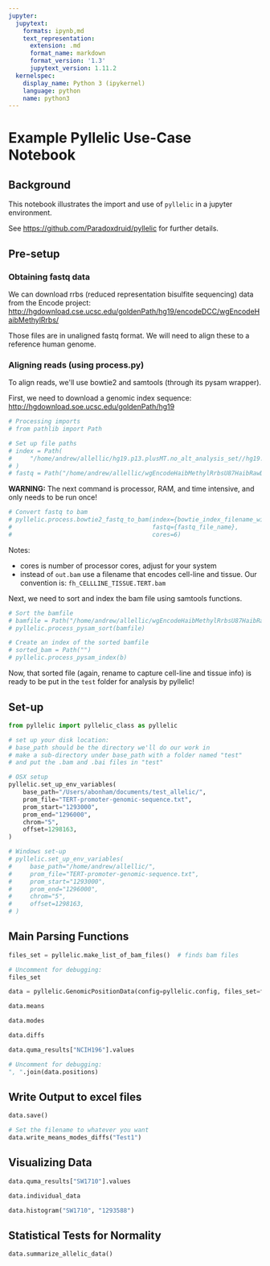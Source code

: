 ```yaml
---
jupyter:
  jupytext:
    formats: ipynb,md
    text_representation:
      extension: .md
      format_name: markdown
      format_version: '1.3'
      jupytext_version: 1.11.2
  kernelspec:
    display_name: Python 3 (ipykernel)
    language: python
    name: python3
---
```


# Example Pyllelic Use-Case Notebook

<!-- #region heading_collapsed=true -->
## Background
<!-- #endregion -->

<!-- #region hidden=true -->
This notebook illustrates the import and use of `pyllelic` in a jupyter environment.

See https://github.com/Paradoxdruid/pyllelic for further details.
<!-- #endregion -->

<!-- #region heading_collapsed=true -->
## Pre-setup
<!-- #endregion -->

<!-- #region heading_collapsed=true hidden=true -->
### Obtaining fastq data
<!-- #endregion -->

<!-- #region hidden=true -->
We can download rrbs (reduced representation bisulfite sequencing) data from the Encode project:
http://hgdownload.cse.ucsc.edu/goldenPath/hg19/encodeDCC/wgEncodeHaibMethylRrbs/
<!-- #endregion -->

<!-- #region hidden=true -->
Those files are in unaligned fastq format.  We will need to align these to a reference human genome.
<!-- #endregion -->

<!-- #region hidden=true -->
### Aligning reads (using process.py)

To align reads, we'll use bowtie2 and samtools (through its pysam wrapper).

First, we need to download a genomic index sequence: http://hgdownload.soe.ucsc.edu/goldenPath/hg19
<!-- #endregion -->

```python hidden=true
# Processing imports
# from pathlib import Path
```

```python hidden=true
# Set up file paths
# index = Path(
#     "/home/andrew/allellic/hg19.p13.plusMT.no_alt_analysis_set//hg19.p13.plusMT.no_alt_analysis_set"
# )
# fastq = Path("/home/andrew/allellic/wgEncodeHaibMethylRrbsU87HaibRawDataRep1.fastq.gz")
```

<!-- #region hidden=true -->
**WARNING:** The next command is processor, RAM, and time intensive, and only needs to be run once!
<!-- #endregion -->

```python hidden=true
# Convert fastq to bam
# pyllelic.process.bowtie2_fastq_to_bam(index={bowtie_index_filename_without_suffix},
#                                       fastq={fastq_file_name},
#                                       cores=6)
```

<!-- #region hidden=true -->
Notes:

* cores is number of processor cores, adjust for your system
* instead of `out.bam` use a filename that encodes cell-line and tissue.  Our convention is: `fh_CELLLINE_TISSUE.TERT.bam`

Next, we need to sort and index the bam file using samtools functions.
<!-- #endregion -->

```python hidden=true
# Sort the bamfile
# bamfile = Path("/home/andrew/allellic/wgEncodeHaibMethylRrbsU87HaibRawDataRep1.bam")
# pyllelic.process_pysam_sort(bamfile)
```

```python hidden=true
# Create an index of the sorted bamfile
# sorted_bam = Path("")
# pyllelic.process_pysam_index(b)
```

<!-- #region hidden=true -->
Now, that sorted file (again, rename to capture cell-line and tissue info) is ready to be put in the `test` folder for analysis by pyllelic!
<!-- #endregion -->

## Set-up

```python
from pyllelic import pyllelic_class as pyllelic
```

```python
# set up your disk location:
# base_path should be the directory we'll do our work in
# make a sub-directory under base_path with a folder named "test"
# and put the .bam and .bai files in "test"

# OSX setup
pyllelic.set_up_env_variables(
    base_path="/Users/abonham/documents/test_allelic/",
    prom_file="TERT-promoter-genomic-sequence.txt",
    prom_start="1293000",
    prom_end="1296000",
    chrom="5",
    offset=1298163,
)

# Windows set-up
# pyllelic.set_up_env_variables(
#     base_path="/home/andrew/allellic/",
#     prom_file="TERT-promoter-genomic-sequence.txt",
#     prom_start="1293000",
#     prom_end="1296000",
#     chrom="5",
#     offset=1298163,
# )
```

## Main Parsing Functions

```python
files_set = pyllelic.make_list_of_bam_files()  # finds bam files
```

```python
# Uncomment for debugging:
files_set
```

```python
data = pyllelic.GenomicPositionData(config=pyllelic.config, files_set=files_set)
```

```python
data.means
```

```python
data.modes
```

```python
data.diffs
```

```python
data.quma_results["NCIH196"].values
```

```python
# Uncomment for debugging:
", ".join(data.positions)
```

## Write Output to excel files

```python
data.save()
```

```python
# Set the filename to whatever you want
data.write_means_modes_diffs("Test1")
```

## Visualizing Data

```python
data.quma_results["SW1710"].values
```

```python
data.individual_data
```

```python
data.histogram("SW1710", "1293588")
```

## Statistical Tests for Normality

```python
data.summarize_allelic_data()
```

```python

```

